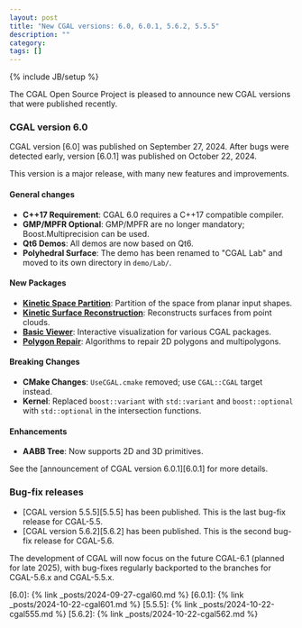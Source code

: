```yaml
---
layout: post
title: "New CGAL versions: 6.0, 6.0.1, 5.6.2, 5.5.5"
description: ""
category: 
tags: []
---
```

{% include JB/setup %}

The CGAL Open Source Project is pleased to announce new CGAL versions that were published recently.

### CGAL version 6.0

CGAL version [6.0] was published on September 27, 2024. After bugs were detected early, version [6.0.1] was published on October 22, 2024.

This version is a major release, with many new features and improvements.

#### General changes

- **C++17 Requirement**: CGAL 6.0 requires a C++17 compatible compiler.
- **GMP/MPFR Optional**: GMP/MPFR are no longer mandatory; Boost.Multiprecision can be used.
- **Qt6 Demos**: All demos are now based on Qt6.
- **Polyhedral Surface**: The demo has been renamed to "CGAL Lab" and moved to its own directory in `demo/Lab/`.

#### New Packages

- **[Kinetic Space Partition](https://doc.cgal.org/6.0.1/Manual/packages.html#PkgKineticSpacePartition)**: Partition of the space from planar input shapes.
- **[Kinetic Surface Reconstruction](https://doc.cgal.org/6.0.1/Manual/packages.html#PkgKineticSurfaceReconstruction)**: Reconstructs surfaces from point clouds.
- **[Basic Viewer](https://doc.cgal.org/6.0.1/Basic_viewer/index.html#Chapter_Basic_viewer)**: Interactive visualization for various CGAL packages.
- **[Polygon Repair](https://doc.cgal.org/6.0.1/Manual/packages.html#PkgPolygonRepair)**: Algorithms to repair 2D polygons and multipolygons.

#### Breaking Changes

- **CMake Changes**: `UseCGAL.cmake` removed; use `CGAL::CGAL` target instead.
- **Kernel**: Replaced `boost::variant` with `std::variant` and `boost::optional` with `std::optional` in the intersection functions.

#### Enhancements

- **AABB Tree**: Now supports 2D and 3D primitives.

See the [announcement of CGAL version 6.0.1][6.0.1] for more details.

### Bug-fix releases

- [CGAL version 5.5.5][5.5.5] has been published. This is the last bug-fix release for CGAL-5.5.
- [CGAL version 5.6.2][5.6.2] has been published. This is the second bug-fix release for CGAL-5.6.

The development of CGAL will now focus on the future CGAL-6.1 (planned for late 2025), with bug-fixes regularly backported to the branches for CGAL-5.6.x and CGAL-5.5.x.

[6.0]: {% link _posts/2024-09-27-cgal60.md %}
[6.0.1]: {% link _posts/2024-10-22-cgal601.md %}
[5.5.5]: {% link _posts/2024-10-22-cgal555.md %}
[5.6.2]: {% link _posts/2024-10-22-cgal562.md %}
